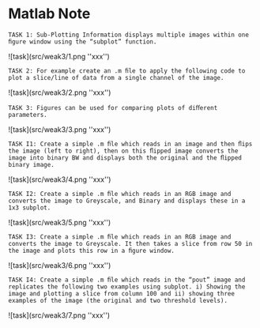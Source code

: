 # Matlab Note


	TASK 1: Sub-Plotting Information displays multiple images within one ﬁgure window using the “subplot” function. 

![task](src/weak3/1.png ''xxx'')

	TASK 2: For example create an .m ﬁle to apply the following code to plot a slice/line of data from a single channel of the image. 

![task](src/weak3/2.png ''xxx'')

	TASK 3: Figures can be used for comparing plots of diﬀerent parameters.

![task](src/weak3/3.png ''xxx'')

	TASK I1: Create a simple .m ﬁle which reads in an image and then ﬂips the image (left to right), then on this ﬂipped image converts the image into binary BW and displays both the original and the ﬂipped binary image.

![task](src/weak3/4.png ''xxx'')

	TASK I2: Create a simple .m ﬁle which reads in an RGB image and converts the image to Greyscale, and Binary and displays these in a 1x3 subplot.

![task](src/weak3/5.png ''xxx'')

	TASK I3: Create a simple .m ﬁle which reads in an RGB image and converts the image to Greyscale. It then takes a slice from row 50 in the image and plots this row in a ﬁgure window.

![task](src/weak3/6.png ''xxx'')

	TASK I4: Create a simple .m ﬁle which reads in the “pout” image and replicates the following two examples using subplot. i) Showing the image and plotting a slice from column 100 and ii) showing three examples of the image (the original and two threshold levels).

![task](src/weak3/7.png ''xxx'')


